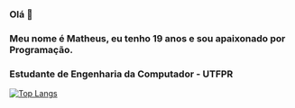 ### Olá 👋

### Meu nome é Matheus, eu tenho 19 anos e sou apaixonado por Programação.

### Estudante de Engenharia da Computador - UTFPR

[![Top Langs](https://github-readme-stats.vercel.app/api/top-langs/?username=matheus-maeda)](https://github.com/matheus-maeda/github-readme-stats)
<!--

Here are some ideas to get you started:

- 🔭 I’m currently working on ...
- 🌱 I’m currently learning ...
- 👯 I’m looking to collaborate on ...
- 🤔 I’m looking for help with ...
- 💬 Ask me about ...
- 📫 How to reach me: ...
- 😄 Pronouns: ...
- ⚡ Fun fact: ...
-->
